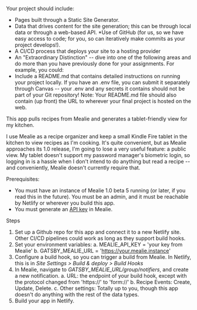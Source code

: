 Your project should include:

- Pages built through a Static Site Generator.
- Data that drives content for the site generation; this can be through local data or
  through a web-based API.
  \*Use of GitHub (for us, so we have easy access to code; for you, so can iteratively
  make commits as your project develops!).
- A CI/CD process that deploys your site to a hosting provider
- An "Extraordinary Distinction" -- dive into one of the following areas and do more
  than you have previously done for your assignments. For example, you could:
- Include a README.md that contains detailed instructions on running your project locally.
  If you have an .env file, you can submit it separately through Canvas -- your .env and
  any secrets it contains should not be part of your Git repository! Note: Your README.md
  file should also contain (up front) the URL to wherever your final project is hosted
  on the web.

This app pulls recipes from Mealie and generates a tablet-friendly view for my kitchen.

I use Mealie as a recipe organizer and keep a small Kindle Fire tablet in the kitchen to view recipes as I'm cooking. It's quite convenient, but as Mealie approaches its 1.0 release, I'm going to lose a very useful feature: a public view. My tablet doesn't support my password manager's biometric login, so logging in is a hassle when I don't intend to do anything but read a recipe -- and conveniently, Mealie doesn't currently require that.

Prerequisites:

- You must have an instance of Mealie 1.0 beta 5 running (or later, if you read this in the future). You must be an admin, and it must be reachable by Netlify or wherever you build this app.
- You must generate an [API key](https://nightly.mealie.io/documentation/getting-started/api-usage/) in Mealie.

Steps

1. Set up a Github repo for this app and connect it to a new Netlify site. Other CI/CD pipelines could work as long as they support build hooks.
2. Set your environment variables:
   a. MEALIE_API_KEY = 'your key from Mealie'
   b. GATSBY_MEALIE_URL = 'https://your.mealie.instance'
3. Configure a build hook, so you can trigger a build from Mealie. In Netlify, this is in _Site Settings > Build & deploy > Build Hooks_
4. In Mealie, navigate to _GATSBY_MEALIE_URL/group/notifiers_, and create a new notification.
   a. URL: the endpoint of your build hook, except with the protocol changed from 'https://' to 'form://'
   b. Recipe Events: Create, Update, Delete.
   c. Other settings: Totally up to you, though this app doesn't do anything with the rest of the data types.
5. Build your app in Netlify.
